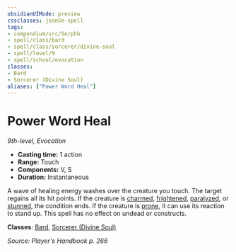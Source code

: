 ```yaml
---
obsidianUIMode: preview
cssclasses: json5e-spell
tags:
- compendium/src/5e/phb
- spell/class/bard
- spell/class/sorcerer/divine-soul
- spell/level/9
- spell/school/evocation
classes:
- Bard
- Sorcerer (Divine Soul)
aliases: ["Power Word Heal"]
---
```

# Power Word Heal
*9th-level, Evocation*  

- **Casting time:** 1 action
- **Range:** Touch
- **Components:** V, S
- **Duration:** Instantaneous

A wave of healing energy washes over the creature you touch. The target regains all its hit points. If the creature is [charmed](/2-Mechanics/CLI/rules/conditions.md#charmed), [frightened](/2-Mechanics/CLI/rules/conditions.md#frightened), [paralyzed](/2-Mechanics/CLI/rules/conditions.md#paralyzed), or [stunned](/2-Mechanics/CLI/rules/conditions.md#stunned), the condition ends. If the creature is [prone](/2-Mechanics/CLI/rules/conditions.md#prone), it can use its reaction to stand up. This spell has no effect on undead or constructs.

**Classes**: [Bard](/2-Mechanics/CLI/classes/bard.md), [Sorcerer (Divine Soul)](/2-Mechanics/CLI/classes/sorcerer-divine-soul-xge.md)

*Source: Player's Handbook p. 266*